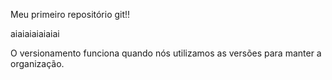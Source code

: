 Meu primeiro repositório git!!

aiaiaiaiaiaiai

O versionamento funciona quando nós utilizamos
as versões para manter a organização.
